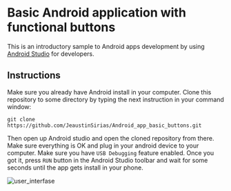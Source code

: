 # Basic Android application with functional buttons
This is an introductory sample to Android apps development by using [Android Studio](https://developer.android.com/studio) for developers. 

## Instructions
Make sure you already have Android install in your computer. Clone this repository to some directory by typing the next instruction in your command window:

```
git clone https://github.com/JeaustinSirias/Android_app_basic_buttons.git

```
Then open up Android studio and open the cloned repository from there. Make sure everything is OK and plug in your android device to your computer. Make sure you have `USB Debugging` feature enabled. Once you got it, press `RUN` button in the Android Studio toolbar and wait for some seconds until the app gets install in your phone.


![user_interfase](https://i.imgur.com/3nNk214.jpg)
